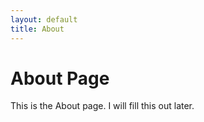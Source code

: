 ```yaml
---
layout: default
title: About
---
```

# About Page

This is the About page. I will fill this out later.

